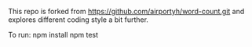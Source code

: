 This repo is forked from https://github.com/airportyh/word-count.git and explores different coding
style a bit further.

To run:
npm install
npm test
